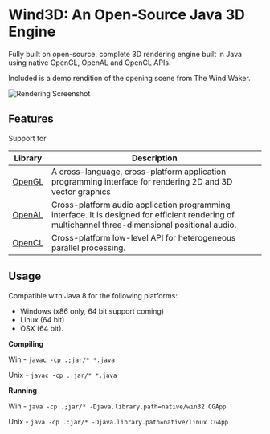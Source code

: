 # Wind3D: An Open-Source Java 3D Engine

Fully built on open-source, complete 3D rendering engine built in Java using native OpenGL, OpenAL and OpenCL APIs. 

Included is a demo rendition of the opening scene from The Wind Waker.

![Rendering Screenshot](https://i.imgur.com/1HRdqou.png)

## Features

Support for 

|Library|Description|
|-------|-----------|
|[OpenGL](https://www.opengl.org/)|A cross-language, cross-platform application programming interface for rendering 2D and 3D vector graphics|
|[OpenAL](https://www.openal.org/)|Cross-platform audio application programming interface. It is designed for efficient rendering of multichannel three-dimensional positional audio.|
|[OpenCL](https://www.khronos.org/opencl/)|Cross-platform low-level API for heterogeneous parallel processing.|

## Usage

Compatible with Java 8 for the following platforms:
* Windows (x86 only, 64 bit support coming) 
* Linux (64 bit) 
* OSX (64 bit).

**Compiling**

Win - `javac -cp .;jar/* *.java`

Unix - `javac -cp .:jar/* *.java`

**Running**

Win - `java -cp .;jar/* -Djava.library.path=native/win32 CGApp`

Unix - `java -cp .:jar/* -Djava.library.path=native/linux CGApp`



